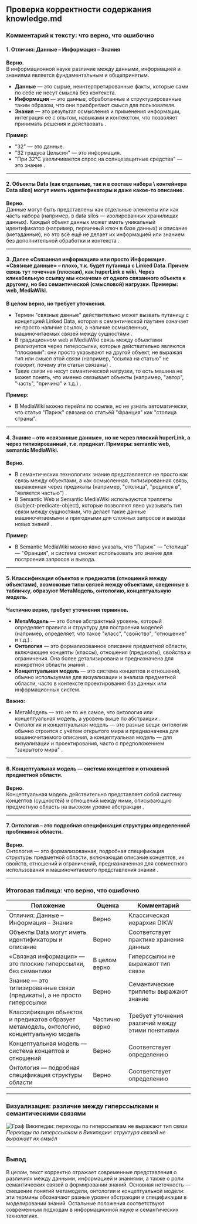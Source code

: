 ## Проверка корректности содержания knowledge.md

### Комментарий к тексту: что верно, что ошибочно

#### 1. Отличия: Данные – Информация – Знания

**Верно.**  
В информационной науке различие между данными, информацией и знаниями является фундаментальным и общепринятым.  
- **Данные** — это сырые, неинтерпретированные факты, которые сами по себе не несут смысла без контекста.  
- **Информация** — это данные, обработанные и структурированные таким образом, что они приобретают смысл для пользователя.  
- **Знания** — это результат осмысления и применения информации, интеграция её с опытом, навыками и контекстом, что позволяет принимать решения и действовать   .

**Пример:**  
- "32" — это данные.  
- "32 градуса Цельсия" — это информация.  
- "При 32°C увеличивается спрос на солнцезащитные средства" — это знание .

---

#### 2. Объекты Data (как отдельные, так и в составе набора \ контейнера Data silos) могут иметь идентификаторы и даже какое-то описание.

**Верно.**  
Данные могут быть представлены как отдельные элементы или как часть набора (например, в data silos — изолированных хранилищах данных). Каждый объект данных может иметь уникальный идентификатор (например, первичный ключ в базе данных) и описание (метаданные), но это всё ещё не делает их информацией или знанием без дополнительной обработки и контекста .

---

#### 3. Далее «Связанная информация» или просто Информация. «Связные данные» – плохо, т.к. будет путаница с Linked Data. Причем связь тут точечная (плоская), как huperLink в wiki. Через кликабельную ссылку мы «скачем» от одного связанного объекта к другому, но без семантической (смысловой) нагрузки. Примеры: web, MediaWiki.

**В целом верно, но требует уточнения.**  
- Термин "связные данные" действительно может вызвать путаницу с концепцией Linked Data, которая в семантической паутине означает не просто наличие ссылок, а наличие осмысленных, машиночитаемых связей между сущностями .
- В традиционном web и MediaWiki связь между объектами реализуется через гиперссылки, которые действительно являются "плоскими": они просто указывают на другой объект, не выражая тип или смысл этой связи (например, "ссылка на статью" не говорит, почему эти статьи связаны) .
- Такие связи не несут семантической нагрузки, то есть машина не может понять, что именно связывает объекты (например, "автор", "часть", "причина" и т.д.) .

**Пример:**  
- В MediaWiki можно перейти по ссылке, но не узнать автоматически, что статья "Париж" связана со статьёй "Франция" как "столица страны".

---

#### 4. Знание – это «связанные данные», но не через плоский huperLink, а через типизированный, т.е. предикат. Примеры: semantic web, semantic MediaWiki.

**Верно.**  
- В семантических технологиях знание представляется не просто как связь между объектами, а как осмысленная, типизированная связь, выраженная через предикаты (например, "столица", "родился в", "является частью") .
- В Semantic Web и Semantic MediaWiki используются триплеты (subject-predicate-object), которые позволяют явно указывать тип связи между сущностями, что делает такие данные машиночитаемыми и пригодными для сложных запросов и вывода новых знаний   .

**Пример:**  
- В Semantic MediaWiki можно явно указать, что "Париж" — "столица" — "Франция", и система сможет использовать это знание для построения запросов и вывода.

---

#### 5. Классификация объектов и предикатов (отношений между объектами), возможные типы связей между объектами, сведенные в табличку, образуют МетаМодель, онтологию, концептуальную модель.

**Частично верно, требует уточнения терминов.**  
- **МетаМодель** — это более абстрактный уровень, который определяет правила и структуру для построения моделей (например, определяет, что такое "класс", "свойство", "отношение" и т.д.) .
- **Онтология** — это формализованное описание предметной области, включающее концепты (классы), отношения (предикаты), свойства и ограничения. Она более детализирована и предназначена для конкретной области знаний .
- **Концептуальная модель** — это система концептов и отношений, обычно используемая для визуализации и анализа предметной области, часто в контексте проектирования баз данных или информационных систем.

**Важно:**  
- МетаМодель — это не то же самое, что онтология или концептуальная модель, а уровень выше по абстракции .
- Онтология и концептуальная модель — это разные вещи: онтология обычно строится с учётом открытого мира и предназначена для машиночитаемого описания, а концептуальная модель — для визуализации и проектирования, часто с предположением "закрытого мира" .

---

#### 6. Концептуальная модель — система концептов и отношений предметной области.

**Верно.**  
Концептуальная модель действительно представляет собой систему концептов (сущностей) и отношений между ними, описывающую предметную область на высоком уровне абстракции .

---

#### 7. Онтология – это подробная спецификация структуры определенной проблемной области.

**Верно.**  
Онтология — это формализованная, подробная спецификация структуры предметной области, включающая описание концептов, их свойств, отношений и ограничений, предназначенная для совместного использования и машиночитаемого представления знаний .

---

### Итоговая таблица: что верно, что ошибочно

| Положение                                                                 | Оценка         | Комментарий                                                                                                 |
|---------------------------------------------------------------------------|----------------|------------------------------------------------------------------------------------------------------------|
| Отличия: Данные – Информация – Знания                                     | Верно          | Классическая иерархия DIKW                                                               |
| Объекты Data могут иметь идентификаторы и описание                         | Верно          | Соответствует практике хранения данных                                                                |
| «Связная информация» — это плоские гиперссылки, без семантики             | В целом верно  | Гиперссылки не выражают тип связи                                                                 |
| Знание — это типизированные связи (предикаты), а не просто гиперссылки    | Верно          | Семантические триплеты выражают знание                                                |
| Классификация объектов и предикатов образует метамодель, онтологию, концептуальную модель | Частично верно | Требует уточнения различий между этими понятиями                                                |
| Концептуальная модель — система концептов и отношений                     | Верно          | Соответствует определению                                                                             |
| Онтология — подробная спецификация структуры области                       | Верно          | Соответствует определению                                                                             |

---

### Визуализация: различие между гиперссылками и семантическими связями

![Граф Википедии: переходы по гиперссылкам не выражают тип связи](https://upload.wikimedia.org/wikipedia/commons/thumb/9/92/Getting_to_Philosophy_graph_of_Wikipedia_articles_by_Pine.png/500px-Getting_to_Philosophy_graph_of_Wikipedia_articles_by_Pine.png)
*Переходы по гиперссылкам в Википедии: структура связей не выражает их смысл* 

---

### Вывод

В целом, текст корректно отражает современные представления о различиях между данными, информацией и знаниями, а также о роли семантических связей в формировании знаний. Основная неточность — смешение понятий метамодели, онтологии и концептуальной модели: эти термины обозначают разные уровни абстракции и спецификации в моделировании знаний. Остальные положения соответствуют современным подходам в информационной науке и семантических технологиях.
